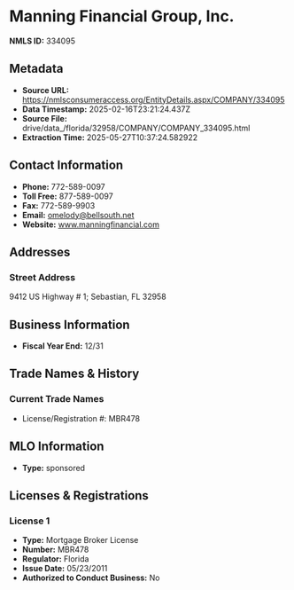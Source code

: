 # Manning Financial Group, Inc.

**NMLS ID:** 334095

## Metadata
- **Source URL:** https://nmlsconsumeraccess.org/EntityDetails.aspx/COMPANY/334095
- **Data Timestamp:** 2025-02-16T23:21:24.437Z
- **Source File:** drive/data_/florida/32958/COMPANY/COMPANY_334095.html
- **Extraction Time:** 2025-05-27T10:37:24.582922

## Contact Information
- **Phone:** 772-589-0097
- **Toll Free:** 877-589-0097
- **Fax:** 772-589-9903
- **Email:** omelody@bellsouth.net
- **Website:** www.manningfinancial.com

## Addresses
### Street Address
9412 US Highway # 1; Sebastian, FL 32958

## Business Information
- **Fiscal Year End:** 12/31

## Trade Names & History
### Current Trade Names
- License/Registration #: MBR478

## MLO Information
- **Type:** sponsored

## Licenses & Registrations

### License 1
- **Type:** Mortgage Broker License
- **Number:** MBR478
- **Regulator:** Florida
- **Issue Date:** 05/23/2011
- **Authorized to Conduct Business:** No
